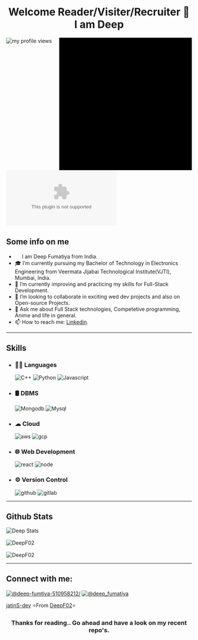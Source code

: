 <h1 align="center"> Welcome Reader/Visiter/Recruiter 👋 I am Deep</h1>
<!--   <img align="right" alt="GIF" src="https://github.com/DeepF02/DeepF02/blob/main/stCoder.gif" width="360"/> -->
  <img align="right" alt="GIF" src="https://github.com/DeepF02/DeepF02/blob/main/stCoder2.gif" width="360"/>
<p align="left"> <img src="https://komarev.com/ghpvc/?username=DeepF02&label=Profile%20views&color=0e75b6&style=flat" alt="my profile views" /></p>

[![Twitter](https://img.shields.io/twitter/url/https/twitter.com)](https://twitter.com/Deep_Fumtiya)


## Some info on me<br>
- <img src ="https://s3.amazonaws.com/pix.iemoji.com/images/emoji/apple/ios-12/256/boy-light-skin-tone.png" height= 15px width = 15px> I am Deep Fumatiya from India.
- 🎓 I’m currently pursuing my Bachelor of Technology in Electronics Engineering from Veermata Jijabai Technological Institute(VJTI), Mumbai, India.
- 🌱 I’m currently improving and practicing my skills for Full-Stack Development.
- 👯 I’m looking to collaborate in exciting wed dev projects and also on Open-source Projects.
- 💬 Ask me about Full Stack technologies, Competetive programming, Anime and life in general.
- 📫 How to reach me: [Linkedin](https://www.linkedin.com/in/deep-fumtiya-510958212/).




***************
## Skills
- ### 👩‍💻 Languages
  ![C++](https://img.shields.io/badge/C%2B%2B-00599C?style=for-the-badge&logo=c%2B%2B&logoColor=white)
  ![Python](https://img.shields.io/badge/Python-FFD43B?style=for-the-badge&logo=python&logoColor=darkgreen)
  ![Javascript](https://img.shields.io/badge/JavaScript-323330?style=for-the-badge&logo=javascript&logoColor=F7DF1E)

- ### 🛢 DBMS
  ![Mongodb](https://img.shields.io/badge/MongoDB-4EA94B?style=for-the-badge&logo=mongodb&logoColor=white)
  ![Mysql](https://img.shields.io/badge/MySQL-00000F?style=for-the-badge&logo=mysql&logoColor=white)

- ### ☁ Cloud
  ![aws](https://img.shields.io/badge/Amazon_AWS-232F3E?style=for-the-badge&logo=amazon-aws&logoColor=white)
  ![gcp](https://img.shields.io/badge/Google_Cloud-4285F4?style=for-the-badge&logo=google-cloud&logoColor=white)

- ### 🌐 Web Development
  ![react](https://img.shields.io/badge/React-20232A?style=for-the-badge&logo=react&logoColor=61DAFB)
  ![node](https://img.shields.io/badge/Node.js-339933?style=for-the-badge&logo=nodedotjs&logoColor=white)

- ### ⚙️ Version Control
  ![github](https://img.shields.io/badge/GitHub-100000?style=for-the-badge&logo=github&logoColor=white)
  ![gitlab](https://img.shields.io/badge/GitLab-330F63?style=for-the-badge&logo=gitlab&logoColor=white)



***************
## Github Stats
<p align="left">
  <img src="https://github-readme-stats.vercel.app/api?username=DeepF02&count_private=true&hide=stars&show_icons=true&theme=cobalt&include_all_commits=true" alt="Deep Stats" /> 
  <p align="left"><img align="center" src="https://github-readme-streak-stats.herokuapp.com/?user=DeepF02&theme=cobalt" alt="DeepF02" /></p>
<!-- </p> -->
 <p align="left"><img align="center" src="https://github-readme-stats.vercel.app/api/top-langs/?username=DeepF02&layout=compact&show_icons=true&theme=cobalt" alt="DeepF02" /></p>
</p>

***************
## Connect with me:
<p align="left">
  <a href="https://www.linkedin.com/in/deep-fumtiya-510958212/" target="blank"><img align="center" src="https://raw.githubusercontent.com/rahuldkjain/github-profile-readme-generator/master/src/images/icons/Social/linked-in-alt.svg" alt="@deep-fumtiya-510958212/" height="30" width="40" /></a>
  <a href="https://www.instagram.com/deep_fumatiya/" target="blank"><img align="center" src="https://image.flaticon.com/icons/svg/174/174855.svg" alt="@deep_fumatiya" height="30" width="40" /></a>
</p>

[jatinS-dev](https://github.com/jatinS-dev)
⭐️From [DeepF02](https://github.com/DeepF02)⭐️

<h3 align="center"> Thanks for reading.. Go ahead and have a look on my recent repo's.</h3>
